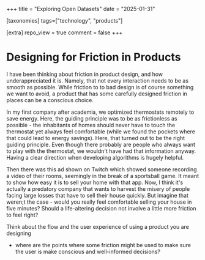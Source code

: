 +++
title = "Exploring Open Datasets"
date = "2025-01-31"

[taxonomies]
tags=["technology", "products"]

[extra]
repo_view = true
comment = false
+++

# Designing for Friction in Products

I have been thinking about friction in product design, and how underappreciated
it is. Namely, that not every
interaction needs to be as smooth as possible. While friction to to bad design
is of course something we want to avoid, a product that has some carefully
designed friction in places can be a conscious choice.

In my first company after academia, we optimized thermostats remotely to save energy.
Here, the guiding principle was to be as frictionless as possible - the inhabitants
of homes should never have to touch the thermostat yet always feel comfortable
(while we found the pockets where that could lead to energy savings). 
Here, that turned out to be the right guiding principle. Even though there
probably are people who always want to play with the thermostat, we wouldn't
have had that information anyway. Having a clear direction when developing
algorithms is hugely helpful.

Then there was this ad shown on Twitch which showed someone recording a video of 
their rooms, seemingly in the break of a sportsball game. It meant to show 
how easy it is to sell your home with that app. Now, I think it's actually
a predatory company that wants to harvest the misery of people facing
large losses that have to sell their house quickly. But imagine that 
weren;t the case - would you really feel comfortable selling your house in five
minutes? Should a life-altering decision not involve a little more friction
to feel right?

Think about the flow and the user experience of using a product you are designing
- where are the points where some friction might be used to make sure
the user is make conscious and well-informed decisions?